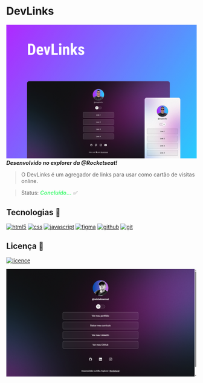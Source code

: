# DevLinks
![Banner](assets/preview.jpg)  
***Desenvolvido no explorer da @Rocketseat!***

> O DevLinks é um agregador de links para usar como cartão de visitas online.

> Status: <span style="color:#50fa7b">***Concluído...***</span> ✅ 
## Tecnologias 🚀

[![html5](https://img.shields.io/badge/HTML5-E34F26?style=for-the-badge&logo=html5&logoColor=white)](#)
[![css](https://img.shields.io/badge/CSS3-1572B6?style=for-the-badge&logo=css3&logoColor=white)](#)
[![javascript](https://img.shields.io/badge/JavaScript-F7DF1E?style=for-the-badge&logo=javascript&logoColor=black)](#)
[![figma](https://img.shields.io/badge/Figma-F24E1E?style=for-the-badge&logo=figma&logoColor=white)]()
[![github](https://img.shields.io/badge/GitHub-100000?style=for-the-badge&logo=github&logoColor=white)](#)
[![git](https://img.shields.io/badge/GIT-E44C30?style=for-the-badge&logo=git&logoColor=white)](#)
## Licença 📝

[![licence](https://img.shields.io/github/license/reinheimermat/discover.svg)](https://github.com/Ileriayo/markdown-badges/blob/master/LICENSE)

![Banner](assets/imagem-projeto.png)  